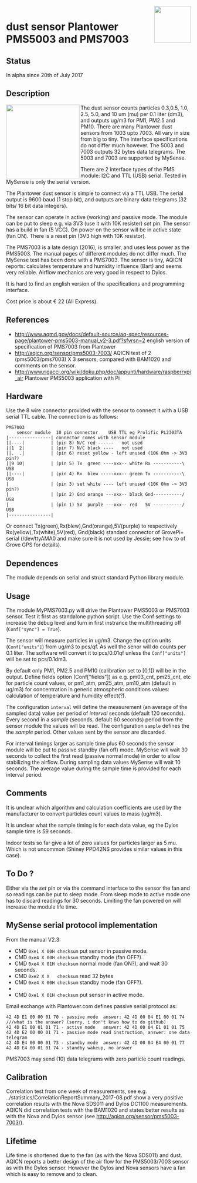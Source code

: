 <img src="images/MySense-logo.png" align=right width=100>

# dust sensor Plantower PMS5003 and PMS7003
## Status
In alpha since 20th of July 2017

## Description
The dust sensor
<img src="images/PMS7003.png" align=left width=200>
 counts particles 0.3,0.5, 1.0, 2.5, 5.0, and 10 um (mu) per 0.1 liter (dm3),  and outputs ug/m3 for PM1, PM2.5 and PM10.
There are many Plantower dust sensors from 1003 upto 7003. All vary in size from big to tiny. The interface specifications do not differ much however. The 5003 and 7003 outputs 32 bytes data telegrams.
The 5003 and 7003 are supported by MySense.

There are 2 interface types of the PMS module: I2C and TTL (USB) serial. Tested in MySense is only the serial version.

The Plantower dust sensor is simple to connect via a TTL USB. The serial output is 9600 baud (1 stop bit), and outputs are binary data telegrams (32 bits/ 16 bit data integers).

The sensor can operate in active (working) and passive mode. The module can be put to sleep e.g. via 3V3 (use it with 10K resister) *set* pin.
The sensor has a build in fan (5 VCC). On power on the sensor will be in active state (fan ON). There is a reset pin (3V3 high with 10K resistor).

The PMS7003 is a late design (2016), is smaller, and uses less power as the PMS5003. The manual pages of different modules do not differ much. The MySense test has been done with a PMS7003.
The sensor is tiny, AQICN reports: calculates temperature and humidity influence (Bart) and seems very reliable.
Airflow mechanics are very good in respect to Dylos.

It is hard to find an english version of the specifications and programming interface.

Cost price is about € 22 (Ali Express).

## References
* http://www.aqmd.gov/docs/default-source/aq-spec/resources-page/plantower-pms5003-manual_v2-3.pdf?sfvrsn=2 english version of specification of PMS7003 from Plantower
* http://aqicn.org/sensor/pms5003-7003/ AQICN test of 2 (pms5003/pms7003) X 3 sensors, compared with BAM1020 and comments on the sensor.
* http://www.rigacci.org/wiki/doku.php/doc/appunti/hardware/raspberrypi_air Plantower PMS5003 application with Pi

## Hardware
Use the 8 wire connector provided with the sensor to connect it with a USB serial TTL cable. The connection is as follows:
```
PMS7003
    sensor module  10 pin connector    USB TTL eg Prolific PL2303TA
|----------------| connector comes with sensor module
||----|          | (pin 8) N/C red ------   not used
||1  2|          | (pin 7) N/C black ----   not used
||.  .|          | (pin 6) reset yellow - left unused (10K Ohm -> 3V3 pin?)
||9 10|          | (pin 5) Tx  green ----xxx-- white Rx -----------\ USB
||----|          | (pin 4) Rx  blew -----xxx-- green Tx -----------\ USB
|                | (pin 3) set white ---- left unused (10K Ohm -> 3V3 pin?)
|                | (pin 2) Gnd orange ---xxx-- black Gnd-----------/ USB
|                | (pin 1) 5V  purple ---xxx-- red   5V -----------/ USB
|----------------|
```
Or connect Tx(green),Rx(blew),Gnd(orange),5V(purple) to respectively Rx(yellow),Tx(white),5V(red), Gnd(black) standard connector of GrovePi+ serial (/dev/ttyAMA0 and make sure it is not used by Jessie; see how to of Grove GPS for details).

## Dependences
The module depends on serial and struct standard Python library module.

## Usage
The module MyPMS7003.py will drive the Plantower PMS5003 or PMS7003 sensor. Test it first as standalone python script. Use the Conf settings to increase the debug level and turn in first instrance the multithreading off (`Conf["sync"] = True`).

The sensor will measure particles in ug/m3. Change the option units (`Conf["units"]`) from ug/m3 to pcs/qf. As well the senor will do counts per 0.1 liter. The software will convert it to pcs/0.01qf unless the `Conf["units"]` will be set to pcs/0.1dm3.

By default only PM1, PM2.5 and PM10 (calibration set to [0,1]) will be in the output. Define fields option (Conf["fields"]) as e.g. pm03_cnt, pm25_cnt, etc for particle count values, or pm1_atm, pm25_atm, pm10_atm (default in ug/m3) for concentration in generic atmospheric conditions values:
calculation of temperature and humidity effect(?).

The configuration `interval` will define the measurement (an average of the sampled data) value per period of *interval* seconds (default 120 seconds).
Every second in a *sample* (seconds, default 60 seconds) period from the sensor module the values will be read.
The configuration `sample` defines the the *sample* period. Other values sent by the sensor are discarded.

For interval timings larger as sample time plus 60 seconds the sensor module will be put to passive standby (fan off) mode. MySense will wait 30 seconds to collect the first read (passive normal mode) in order to allow stabilizing the airflow. During sampling data values MySense will wait 10 seconds. The average value during the sample time is provided for each interval period.

## Comments
It is unclear which algorithm and calculation coefficients are used by the manufacturer to convert particles count values to mass (ug/m3).

It is unclear what the sample timing is for each data value, eg the Dylos sample time is 59 seconds.

Indoor tests so far give a lot of zero values for particles larger as 5 mu. Which is not uncommon (Shiney PPD42NS provides similar values in this case).

## To Do ?
Either via the *set* pin or via the command interface to the sensor the fan and so readings can be put to sleep mode. From sleep mode to active mode one has to discard readings for 30 seconds. Limiting the fan powered on will increase the module life time.

## MySense serial protocol implementation
From the manual V2.3:
* CMD `0xe1 X 00H checksum` put sensor in passive mode.
* CMD `0xe4 X 00H checksum` standby mode (fan OFF?).
* CMD `0xe4 X 01H checksum` normal mode (fan ON?), and wait 30 seconds.
* CMD `0xe2 X X   checksum` read 32 bytes
* CMD `0xe4 X 00H checksum` standby mode (fan OFF?).
*
* CMD `0xe1 X 01H checksum` put sensor in active mode.

Email exchange with Plantower.com defines passive serial protocol as:
```
42 4D E1 00 00 01 70 - passive mode  answer: 42 4D 00 04 E1 00 01 74     ///what is the answer? (sorry. i don't knwo how to do github)
42 4D E1 00 01 01 71 - active mode   answer: 42 4D 00 04 E1 01 01 75
42 4D E2 00 00 01 71 - passive mode read instruction, answer: one data telegram
42 4D E4 00 00 01 73 - standby mode  answer: 42 4D 00 04 E4 00 01 77 
42 4D E4 00 01 01 74 - standby wakeup, no answer
```
PMS7003 may send (10) data telegrams with zero particle count readings.

## Calibration
Correlation test from one week of measurements, see e.g. ../statistics/CorrelationReportSummary_2017-08.pdf show a very positive correlation results with the Nova SDS011 and Dylos DC1100 measurements. AQICN did correlation tests with the BAM1020 and states better results as with the Nova and Dylos sensor (see http://aqicn.org/sensor/pms5003-7003/).

## Lifetime
Life time is shortened due to the fan (as with the Nova SDS011) and dust. AQICN reports a better design of the air flow for the PMS5003/7003 sensor as with the Dylos sensor. However the Dylos and Nova sensors have a fan which is easy to remove and to clean.

